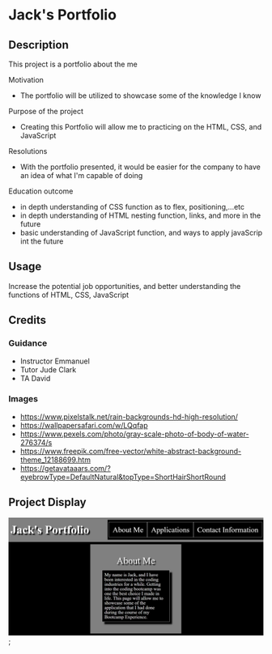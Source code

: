 # Jack's Portfolio


## Description
This project is a portfolio about the me

Motivation 
- The portfolio will be utilized to showcase some of the knowledge I know   

Purpose of the project
- Creating this Portfolio will allow me to practicing on the HTML, CSS, and JavaScript 

Resolutions
- With the portfolio presented, it would be easier for the company to have an idea of what I'm capable of doing

Education outcome
- in depth understanding of CSS function as to flex, positioning,...etc
- in depth understanding of HTML nesting function, links, and more in the future
- basic understanding of JavaScript function, and ways to apply javaScrip int the future


## Usage

Increase the potential job opportunities, and better understanding the functions of HTML, CSS, JavaScript


## Credits

### Guidance
- Instructor Emmanuel
- Tutor Jude Clark
- TA David

### Images
- https://www.pixelstalk.net/rain-backgrounds-hd-high-resolution/
- https://wallpapersafari.com/w/LQqfap
- https://www.pexels.com/photo/gray-scale-photo-of-body-of-water-276374/s
- https://www.freepik.com/free-vector/white-abstract-background-theme_12188699.htm
- https://getavataaars.com/?eyebrowType=DefaultNatural&topType=ShortHairShortRound


## Project Display

![Alt "Screenshots"](Assets/images/2nd-project-img.JPG);